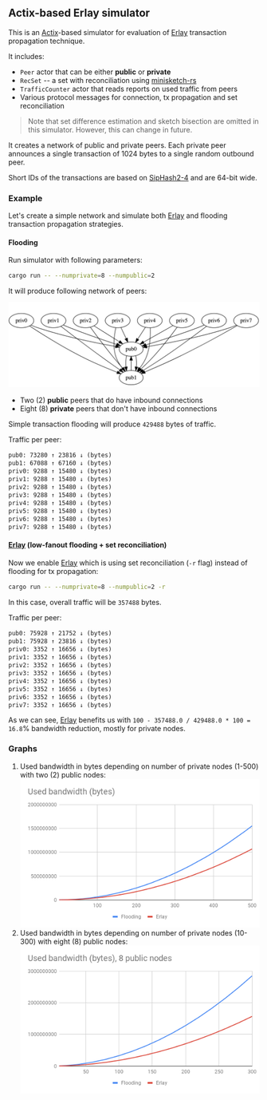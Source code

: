 ## Actix-based Erlay simulator

This is an [Actix]-based simulator for evaluation of [Erlay] transaction propagation technique.

It includes:

* `Peer` actor that can be either **public** or **private**
* `RecSet` -- a set with reconciliation using [minisketch-rs]
* `TrafficCounter` actor that reads reports on used traffic from peers
* Various protocol messages for connection, tx propagation and set reconciliation

>Note that set difference estimation and sketch bisection are omitted in this simulator. 
However, this can change in future.

It creates a network of public and private peers. 
Each private peer announces a single transaction of 1024 bytes to a single random outbound peer.

Short IDs of the transactions are based on [SipHash2-4] and are 64-bit wide.

### Example

Let's create a simple network and simulate both [Erlay] and flooding transaction propagation strategies.

#### Flooding

Run simulator with following parameters:

```bash
cargo run -- --numprivate=8 --numpublic=2
```

It will produce following network of peers:

![](assets/peers.png)

* Two (2) **public** peers that do have inbound connections
* Eight (8) **private** peers that don't have inbound connections

Simple transaction flooding will produce `429488` bytes of traffic.

Traffic per peer:
```
pub0: 73280 ↑ 23816 ↓ (bytes)
pub1: 67088 ↑ 67160 ↓ (bytes)
priv0: 9288 ↑ 15480 ↓ (bytes)
priv1: 9288 ↑ 15480 ↓ (bytes)
priv2: 9288 ↑ 15480 ↓ (bytes)
priv3: 9288 ↑ 15480 ↓ (bytes)
priv4: 9288 ↑ 15480 ↓ (bytes)
priv5: 9288 ↑ 15480 ↓ (bytes)
priv6: 9288 ↑ 15480 ↓ (bytes)
priv7: 9288 ↑ 15480 ↓ (bytes)

```

#### [Erlay] (low-fanout flooding + set reconciliation)

Now we enable [Erlay] which is using set reconciliation (`-r` flag) instead of flooding for tx propagation:

```bash
cargo run -- --numprivate=8 --numpublic=2 -r
```

In this case, overall traffic will be `357488` bytes.

Traffic per peer:
```
pub0: 75928 ↑ 21752 ↓ (bytes)
pub1: 75928 ↑ 23816 ↓ (bytes)
priv0: 3352 ↑ 16656 ↓ (bytes)
priv1: 3352 ↑ 16656 ↓ (bytes)
priv2: 3352 ↑ 16656 ↓ (bytes)
priv3: 3352 ↑ 16656 ↓ (bytes)
priv4: 3352 ↑ 16656 ↓ (bytes)
priv5: 3352 ↑ 16656 ↓ (bytes)
priv6: 3352 ↑ 16656 ↓ (bytes)
priv7: 3352 ↑ 16656 ↓ (bytes)
```

As we can see, [Erlay] benefits us with `100 - 357488.0 / 429488.0 * 100 = 16.8`% bandwidth reduction, mostly for private nodes.

### Graphs

1. Used bandwidth in bytes depending on number of private nodes (1-500) with two (2) public nodes:
    ![](assets/bandwidth.png)
2. Used bandwidth in bytes depending on number of private nodes (10-300) with eight (8) public nodes:
    ![](assets/bandwidth_8_public.png)

[SipHash2-4]: https://docs.rs/siphasher/0.3.0/siphasher/sip/struct.SipHasher24.html
[Actix]: https://github.com/actix/actix
[Erlay]: https://arxiv.org/pdf/1905.10518.pdf
[minisketch-rs]: https://github.com/eupn/minisketch-rs
